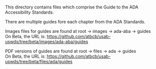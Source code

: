 This directory contains files which comprise the Guide to the ADA Accessibility Standards.

There are multiple guides fore each chapter from the ADA Standards.

Images files for guides are found at root -> images -> ada-aba -> guides  
On Beta, the URL is:  <https://github.com/atbcb/usab-uswds/tree/beta/images/ada-aba/guides>

PDF versions of guides are found at root -> files -> ada -> guides  
On Beta, the URL is:  <https://github.com/atbcb/usab-uswds/tree/beta/files/ada/guides>
